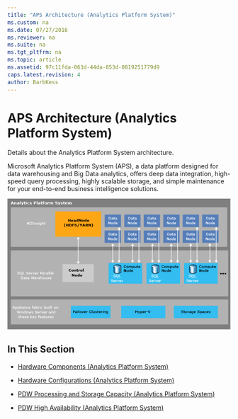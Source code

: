 ```yaml
---
title: "APS Architecture (Analytics Platform System)"
ms.custom: na
ms.date: 07/27/2016
ms.reviewer: na
ms.suite: na
ms.tgt_pltfrm: na
ms.topic: article
ms.assetid: 97c11fda-063d-44da-853d-0819251779d9
caps.latest.revision: 4
author: BarbKess
---
```

# APS Architecture (Analytics Platform System)
Details about the Analytics Platform System architecture.  
  
Microsoft Analytics Platform System (APS), a data platform designed for data warehousing and Big Data analytics, offers deep data integration, high-speed query processing, highly scalable storage, and simple maintenance for your end-to-end business intelligence solutions.  
  
![Analytics Platform System architecture](../../mpp/media/APS_Architecture_HighLevel.png "APS_Architecture_HighLevel")  
  
## In This Section  
  
-   [Hardware Components &#40;Analytics Platform System&#41;](../../mpp/architecture/hardware-components-analytics-platform-system.md)  
  
-   [Hardware Configurations &#40;Analytics Platform System&#41;](../../mpp/architecture/hardware-configurations-analytics-platform-system.md)  
  
-   [PDW Processing and Storage Capacity &#40;Analytics Platform System&#41;](../../mpp/architecture/pdw-processing-and-storage-capacity-analytics-platform-system.md)  
  
-   [PDW High Availability &#40;Analytics Platform System&#41;](../../mpp/architecture/pdw-high-availability-analytics-platform-system.md)  
  
